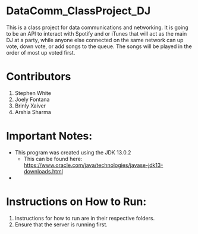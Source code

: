 # DataComm_ClassProject_DJ
This is a class project for data communications and networking. It is going to be an API to interact with Spotify and or iTunes that will act as the main DJ at a party, while anyone else connected on the same network can up vote, down vote, or add songs to the queue. The songs will be played in the order of most up voted first.

# Contributors 
1. Stephen White
1. Joely Fontana
1. Brinly Xaiver
1. Arshia Sharma

# Important Notes:
+ This program was created using the JDK 13.0.2
    + This can be found here: https://www.oracle.com/java/technologies/javase-jdk13-downloads.html
+  


# Instructions on How to Run:
1. Instructions for how to run  are in their respective folders.
1. Ensure that the server is running first.